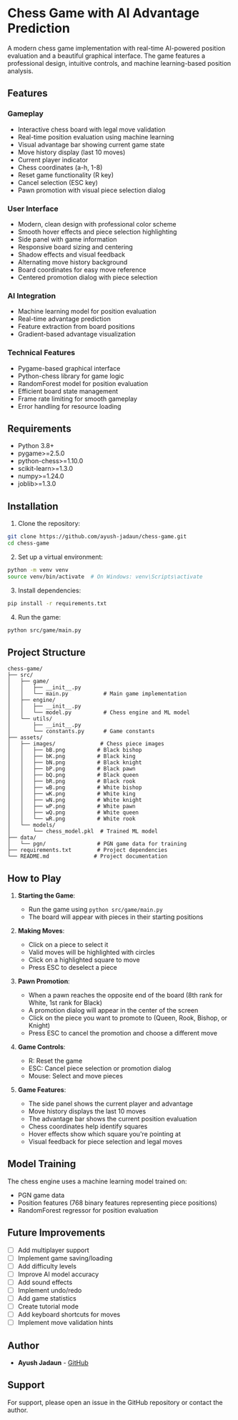# Chess Game with AI Advantage Prediction

A modern chess game implementation with real-time AI-powered position evaluation and a beautiful graphical interface. The game features a professional design, intuitive controls, and machine learning-based position analysis.

## Features

### Gameplay

- Interactive chess board with legal move validation
- Real-time position evaluation using machine learning
- Visual advantage bar showing current game state
- Move history display (last 10 moves)
- Current player indicator
- Chess coordinates (a-h, 1-8)
- Reset game functionality (R key)
- Cancel selection (ESC key)
- Pawn promotion with visual piece selection dialog

### User Interface

- Modern, clean design with professional color scheme
- Smooth hover effects and piece selection highlighting
- Side panel with game information
- Responsive board sizing and centering
- Shadow effects and visual feedback
- Alternating move history background
- Board coordinates for easy move reference
- Centered promotion dialog with piece selection

### AI Integration

- Machine learning model for position evaluation
- Real-time advantage prediction
- Feature extraction from board positions
- Gradient-based advantage visualization

### Technical Features

- Pygame-based graphical interface
- Python-chess library for game logic
- RandomForest model for position evaluation
- Efficient board state management
- Frame rate limiting for smooth gameplay
- Error handling for resource loading

## Requirements

- Python 3.8+
- pygame>=2.5.0
- python-chess>=1.10.0
- scikit-learn>=1.3.0
- numpy>=1.24.0
- joblib>=1.3.0

## Installation

1. Clone the repository:

```bash
git clone https://github.com/ayush-jadaun/chess-game.git
cd chess-game
```

2. Set up a virtual environment:

```bash
python -m venv venv
source venv/bin/activate  # On Windows: venv\Scripts\activate
```

3. Install dependencies:

```bash
pip install -r requirements.txt
```

4. Run the game:

```bash
python src/game/main.py
```

## Project Structure

```
chess-game/
├── src/
│   ├── game/
│   │   ├── __init__.py
│   │   └── main.py           # Main game implementation
│   ├── engine/
│   │   ├── __init__.py
│   │   └── model.py          # Chess engine and ML model
│   └── utils/
│       ├── __init__.py
│       └── constants.py      # Game constants
├── assets/
│   ├── images/              # Chess piece images
│   │   ├── bB.png          # Black bishop
│   │   ├── bK.png          # Black king
│   │   ├── bN.png          # Black knight
│   │   ├── bP.png          # Black pawn
│   │   ├── bQ.png          # Black queen
│   │   ├── bR.png          # Black rook
│   │   ├── wB.png          # White bishop
│   │   ├── wK.png          # White king
│   │   ├── wN.png          # White knight
│   │   ├── wP.png          # White pawn
│   │   ├── wQ.png          # White queen
│   │   └── wR.png          # White rook
│   └── models/
│       └── chess_model.pkl  # Trained ML model
├── data/
│   └── pgn/                # PGN game data for training
├── requirements.txt        # Project dependencies
└── README.md              # Project documentation
```

## How to Play

1. **Starting the Game**:

   - Run the game using `python src/game/main.py`
   - The board will appear with pieces in their starting positions

2. **Making Moves**:

   - Click on a piece to select it
   - Valid moves will be highlighted with circles
   - Click on a highlighted square to move
   - Press ESC to deselect a piece

3. **Pawn Promotion**:

   - When a pawn reaches the opposite end of the board (8th rank for White, 1st rank for Black)
   - A promotion dialog will appear in the center of the screen
   - Click on the piece you want to promote to (Queen, Rook, Bishop, or Knight)
   - Press ESC to cancel the promotion and choose a different move

4. **Game Controls**:

   - R: Reset the game
   - ESC: Cancel piece selection or promotion dialog
   - Mouse: Select and move pieces

5. **Game Features**:
   - The side panel shows the current player and advantage
   - Move history displays the last 10 moves
   - The advantage bar shows the current position evaluation
   - Chess coordinates help identify squares
   - Hover effects show which square you're pointing at
   - Visual feedback for piece selection and legal moves

## Model Training

The chess engine uses a machine learning model trained on:

- PGN game data
- Position features (768 binary features representing piece positions)
- RandomForest regressor for position evaluation

## Future Improvements

- [ ] Add multiplayer support
- [ ] Implement game saving/loading
- [ ] Add difficulty levels
- [ ] Improve AI model accuracy
- [ ] Add sound effects
- [ ] Implement undo/redo
- [ ] Add game statistics
- [ ] Create tutorial mode
- [ ] Add keyboard shortcuts for moves
- [ ] Implement move validation hints

## Author

- **Ayush Jadaun** - [GitHub](https://github.com/ayush-jadaun)

## Support

For support, please open an issue in the GitHub repository or contact the author.
